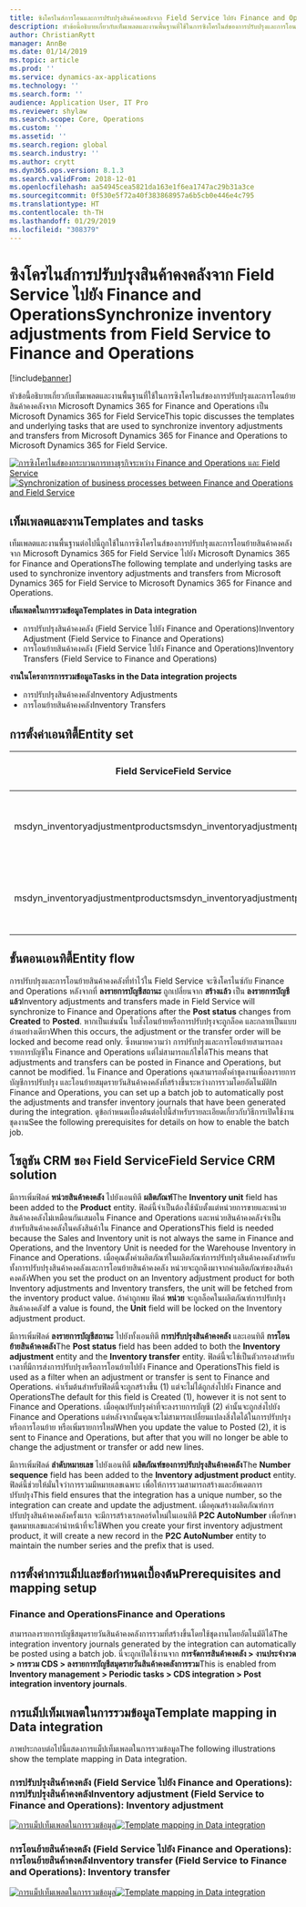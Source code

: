 ```yaml
---
title: ซิงโครไนส์การโอนและการปรับปรุงสินค้าคงคลังจาก Field Service ไปยัง Finance and Operations
description: หัวข้อนี้อธิบายเกี่ยวกับเท็มเพลตและงานพื้นฐานที่ใช้ในการซิงโครไนส์ของการปรับปรุงและการโอนย้ายสินค้าคงคลังจาก Microsoft Dynamics 365 for Finance and Operations เป็น Microsoft Dynamics 365 for Field Service
author: ChristianRytt
manager: AnnBe
ms.date: 01/14/2019
ms.topic: article
ms.prod: ''
ms.service: dynamics-ax-applications
ms.technology: ''
ms.search.form: ''
audience: Application User, IT Pro
ms.reviewer: shylaw
ms.search.scope: Core, Operations
ms.custom: ''
ms.assetid: ''
ms.search.region: global
ms.search.industry: ''
ms.author: crytt
ms.dyn365.ops.version: 8.1.3
ms.search.validFrom: 2018-12-01
ms.openlocfilehash: aa54945cea5821da163e1f6ea1747ac29b31a3ce
ms.sourcegitcommit: 0f530e5f72a40f383868957a6b5cb0e446e4c795
ms.translationtype: HT
ms.contentlocale: th-TH
ms.lasthandoff: 01/29/2019
ms.locfileid: "308379"
---
```

# <a name="synchronize-inventory-adjustments-from-field-service-to-finance-and-operations"></a><span data-ttu-id="6d9c2-103">ซิงโครไนส์การปรับปรุงสินค้าคงคลังจาก Field Service ไปยัง Finance and Operations</span><span class="sxs-lookup"><span data-stu-id="6d9c2-103">Synchronize inventory adjustments from Field Service to Finance and Operations</span></span>

[!include[banner](../includes/banner.md)]

<span data-ttu-id="6d9c2-104">หัวข้อนี้อธิบายเกี่ยวกับเท็มเพลตและงานพื้นฐานที่ใช้ในการซิงโครไนส์ของการปรับปรุงและการโอนย้ายสินค้าคงคลังจาก Microsoft Dynamics 365 for Finance and Operations เป็น Microsoft Dynamics 365 for Field Service</span><span class="sxs-lookup"><span data-stu-id="6d9c2-104">This topic discusses the templates and underlying tasks that are used to synchronize inventory adjustments and transfers from Microsoft Dynamics 365 for Finance and Operations to Microsoft Dynamics 365 for Field Service.</span></span>

<span data-ttu-id="6d9c2-105">[![การซิงโครไนส์ของกระบวนการทางธุรกิจระหว่าง Finance and Operations และ Field Service](./media/FSTransAdjOW.png)](./media/FSTransAdjOW.png)</span><span class="sxs-lookup"><span data-stu-id="6d9c2-105">[![Synchronization of business processes between Finance and Operations and Field Service](./media/FSTransAdjOW.png)](./media/FSTransAdjOW.png)</span></span>

## <a name="templates-and-tasks"></a><span data-ttu-id="6d9c2-106">เท็มเพลตและงาน</span><span class="sxs-lookup"><span data-stu-id="6d9c2-106">Templates and tasks</span></span>
<span data-ttu-id="6d9c2-107">เท็มเพลตและงานพื้นฐานต่อไปนี้ถูกใช้ในการซิงโครไนส์ของการปรับปรุงและการโอนย้ายสินค้าคงคลังจาก Microsoft Dynamics 365 for Field Service ไปยัง Microsoft Dynamics 365 for Finance and Operations</span><span class="sxs-lookup"><span data-stu-id="6d9c2-107">The following template and underlying tasks are used to synchronize inventory adjustments and transfers from Microsoft Dynamics 365 for Field Service to Microsoft Dynamics 365 for Finance and Operations.</span></span>

<span data-ttu-id="6d9c2-108">**เท็มเพลตในการรวมข้อมูล**</span><span class="sxs-lookup"><span data-stu-id="6d9c2-108">**Templates in Data integration**</span></span>
- <span data-ttu-id="6d9c2-109">การปรับปรุงสินค้าคงคลัง (Field Service ไปยัง Finance and Operations)</span><span class="sxs-lookup"><span data-stu-id="6d9c2-109">Inventory Adjustment (Field Service to Finance and Operations)</span></span>
- <span data-ttu-id="6d9c2-110">การโอนย้ายสินค้าคงคลัง (Field Service ไปยัง Finance and Operations)</span><span class="sxs-lookup"><span data-stu-id="6d9c2-110">Inventory Transfers (Field Service to Finance and Operations)</span></span>

<span data-ttu-id="6d9c2-111">**งานในโครงการการรวมข้อมูล**</span><span class="sxs-lookup"><span data-stu-id="6d9c2-111">**Tasks in the Data integration projects**</span></span>
- <span data-ttu-id="6d9c2-112">การปรับปรุงสินค้าคงคลัง</span><span class="sxs-lookup"><span data-stu-id="6d9c2-112">Inventory Adjustments</span></span>
- <span data-ttu-id="6d9c2-113">การโอนย้ายสินค้าคงคลัง</span><span class="sxs-lookup"><span data-stu-id="6d9c2-113">Inventory Transfers</span></span>

## <a name="entity-set"></a><span data-ttu-id="6d9c2-114">การตั้งค่าเอนทิตี้</span><span class="sxs-lookup"><span data-stu-id="6d9c2-114">Entity set</span></span>
| <span data-ttu-id="6d9c2-115">Field Service</span><span class="sxs-lookup"><span data-stu-id="6d9c2-115">Field Service</span></span>                     | <span data-ttu-id="6d9c2-116">Finance and Operations</span><span class="sxs-lookup"><span data-stu-id="6d9c2-116">Finance and Operations</span></span>                             |
|-----------------------------------|----------------------------------------------------|
| <span data-ttu-id="6d9c2-117">msdyn_inventoryadjustmentproducts</span><span class="sxs-lookup"><span data-stu-id="6d9c2-117">msdyn_inventoryadjustmentproducts</span></span> |   <span data-ttu-id="6d9c2-118">ส่วนหัวและรายการสมุดรายวันการปรับปรุงสินค้าคงคลัง CDS</span><span class="sxs-lookup"><span data-stu-id="6d9c2-118">CDS Inventory adjustment journal headers and lines</span></span> |
| <span data-ttu-id="6d9c2-119">msdyn_inventoryadjustmentproducts</span><span class="sxs-lookup"><span data-stu-id="6d9c2-119">msdyn_inventoryadjustmentproducts</span></span> | <span data-ttu-id="6d9c2-120">ส่วนหัวและรายการสมุดรายวันการโอนย้ายสินค้าคงคลัง CDS</span><span class="sxs-lookup"><span data-stu-id="6d9c2-120">CDS inventory transfer journal headers and lines</span></span>   |

## <a name="entity-flow"></a><span data-ttu-id="6d9c2-121">ขั้นตอนเอนทิตี้</span><span class="sxs-lookup"><span data-stu-id="6d9c2-121">Entity flow</span></span>
<span data-ttu-id="6d9c2-122">การปรับปรุงและการโอนย้ายสินค้าคงคลังที่ทำไว้ใน Field Service จะซิงโครไนซ์กับ Finance and Operations หลังจากที่  **ลงรายการบัญชีสถานะ** ถูกเปลี่ยนจาก **สร้างแล้ว** เป็น **ลงรายการบัญชีแล้ว**</span><span class="sxs-lookup"><span data-stu-id="6d9c2-122">Inventory adjustments and transfers made in Field Service will synchronize to Finance and Operations after the **Post status** changes from **Created** to **Posted**.</span></span> <span data-ttu-id="6d9c2-123">หากเป็นเช่นนั้น ใบสั่งโอนย้ายหรือการปรับปรุงจะถูกล็อค และกลายเป็นแบบอ่านอย่างเดียว</span><span class="sxs-lookup"><span data-stu-id="6d9c2-123">When this occurs, the adjustment or the transfer order will be locked and become read only.</span></span> <span data-ttu-id="6d9c2-124">ซึ่งหมายความว่า การปรับปรุงและการโอนย้ายสามารถลงรายการบัญชีใน Finance and Operations แต่ไม่สามารถแก้ไขได้</span><span class="sxs-lookup"><span data-stu-id="6d9c2-124">This means that adjustments and transfers can be posted in Finance and Operations, but cannot be modified.</span></span> <span data-ttu-id="6d9c2-125">ใน Finance and Operations คุณสามารถตั้งค่าชุดงานเพื่อลงรายการบัญชีการปรับปรุง และโอนย้ายสมุดรายวันสินค้าคงคลังที่สร้างขึ้นระหว่างการรวมโดยอัตโนมัติ</span><span class="sxs-lookup"><span data-stu-id="6d9c2-125">In Finance and Operations, you can set up a batch job to automatically post the adjustments and transfer inventory journals that have been generated during the integration.</span></span> <span data-ttu-id="6d9c2-126">ดูข้อกำหนดเบื้องต้นต่อไปนี้สำหรับรายละเอียดเกี่ยวกับวิธีการเปิดใช้งานชุดงาน</span><span class="sxs-lookup"><span data-stu-id="6d9c2-126">See the following prerequisites for details on how to enable the batch job.</span></span>

## <a name="field-service-crm-solution"></a><span data-ttu-id="6d9c2-127">โซลูชัน CRM ของ Field Service</span><span class="sxs-lookup"><span data-stu-id="6d9c2-127">Field Service CRM solution</span></span> 
<span data-ttu-id="6d9c2-128">มีการเพิ่มฟิลด์ **หน่วยสินค้าคงคลัง** ไปยังเอนทิตี **ผลิตภัณฑ์**</span><span class="sxs-lookup"><span data-stu-id="6d9c2-128">The **Inventory unit** field has been added to the **Product** entity.</span></span> <span data-ttu-id="6d9c2-129">ฟิลด์นี้จำเป็นต้องใช้นับตั้งแต่หน่วยการขายและหน่วยสินค้าคงคลังไม่เหมือนกันเสมอใน Finance and Operations และหน่วยสินค้าคงคลังจำเป็นสำหรับสินค้าคงคลังในคลังสินค้าใน Finance and Operations</span><span class="sxs-lookup"><span data-stu-id="6d9c2-129">This field is needed because the Sales and Inventory unit is not always the same in Finance and Operations, and the Inventory Unit is needed for the Warehouse Inventory in Finance and Operations.</span></span>
<span data-ttu-id="6d9c2-130">เมื่อคุณตั้งค่าผลิตภัณฑ์ในผลิตภัณฑ์การปรับปรุงสินค้าคงคลังสำหรับทั้งการปรับปรุงสินค้าคงคลังและการโอนย้ายสินค้าคงคลัง หน่วยจะถูกดึงมาจากค่าผลิตภัณฑ์ของสินค้าคงคลัง</span><span class="sxs-lookup"><span data-stu-id="6d9c2-130">When you set the product on an Inventory adjustment product for both Inventory adjustments and Inventory transfers, the unit will be fetched from the inventory product value.</span></span> <span data-ttu-id="6d9c2-131">ถ้าค่าถูกพบ ฟิลด์ **หน่วย** จะถูกล็อคในผลิตภัณฑ์การปรับปรุงสินค้าคงคลัง</span><span class="sxs-lookup"><span data-stu-id="6d9c2-131">If a value is found, the **Unit** field will be locked on the Inventory adjustment product.</span></span>

<span data-ttu-id="6d9c2-132">มีการเพิ่มฟิลด์ **ลงรายการบัญชีสถานะ** ไปยังทั้งเอนทิตี **การปรับปรุงสินค้าคงคลัง** และเอนทิตี **การโอนย้ายสินค้าคงคลัง**</span><span class="sxs-lookup"><span data-stu-id="6d9c2-132">The **Post status** field has been added to both the **Inventory adjustment** entity and the **Inventory transfer** entity.</span></span> <span data-ttu-id="6d9c2-133">ฟิลด์นี้จะใช้เป็นตัวกรองสำหรับเวลาที่มีการส่งการปรับปรุงหรือการโอนย้ายไปยัง Finance and Operations</span><span class="sxs-lookup"><span data-stu-id="6d9c2-133">This field is used as a filter when an adjustment or transfer is sent to Finance and Operations.</span></span> <span data-ttu-id="6d9c2-134">ค่าเริ่มต้นสำหรับฟิลด์นี้จะถูกสร้างขึ้น (1) แต่จะไม่ได้ถูกส่งไปยัง Finance and Operations</span><span class="sxs-lookup"><span data-stu-id="6d9c2-134">The default for this field is Created (1), however it is not sent to Finance and Operations.</span></span> <span data-ttu-id="6d9c2-135">เมื่อคุณปรับปรุงค่าที่จะลงรายการบัญชี (2) ค่านั้นจะถูกส่งไปยัง Finance and Operations แต่หลังจากนั้นคุณจะไม่สามารถเปลี่ยนแปลงสิ่งใดได้ในการปรับปรุงหรือการโอนย้าย หรือเพิ่มรายการใหม่</span><span class="sxs-lookup"><span data-stu-id="6d9c2-135">When you update the value to Posted (2), it is sent to Finance and Operations, but after that you will no longer be able to change the adjustment or transfer or add new lines.</span></span>

<span data-ttu-id="6d9c2-136">มีการเพิ่มฟิลด์ **ลำดับหมายเลข** ไปยังเอนทิตี **ผลิตภัณฑ์ของการปรับปรุงสินค้าคงคลัง**</span><span class="sxs-lookup"><span data-stu-id="6d9c2-136">The **Number sequence** field has been added to the **Inventory adjustment product** entity.</span></span> <span data-ttu-id="6d9c2-137">ฟิลด์นี้ช่วยให้มั่นใจว่าการรวมมีหมายเลขเฉพาะ เพื่อให้การรวมสามารถสร้างและอัพเดตการปรับปรุง</span><span class="sxs-lookup"><span data-stu-id="6d9c2-137">This field ensures that the integration has a unique number, so the integration can create and update the adjustment.</span></span> <span data-ttu-id="6d9c2-138">เมื่อคุณสร้างผลิตภัณฑ์การปรับปรุงสินค้าคงคลังครั้งแรก จะมีการสร้างเรกคอร์ดใหม่ในเอนทิตี **P2C AutoNumber** เพื่อรักษาชุดหมายเลขและคำนำหน้าที่จะใช้</span><span class="sxs-lookup"><span data-stu-id="6d9c2-138">When you create your first inventory adjustment product, it will create a new record in the **P2C AutoNumber** entity to maintain the number series and the prefix that is used.</span></span>

## <a name="prerequisites-and-mapping-setup"></a><span data-ttu-id="6d9c2-139">การตั้งค่าการแม็ปและข้อกำหนดเบื้องต้น</span><span class="sxs-lookup"><span data-stu-id="6d9c2-139">Prerequisites and mapping setup</span></span>

### <a name="finance-and-operations"></a><span data-ttu-id="6d9c2-140">Finance and Operations</span><span class="sxs-lookup"><span data-stu-id="6d9c2-140">Finance and Operations</span></span>
<span data-ttu-id="6d9c2-141">สามารถลงรายการบัญชีสมุดรายวันสินค้าคงคลังการรวมที่สร้างขึ้นโดยใช้ชุดงานโดยอัตโนมัติได้</span><span class="sxs-lookup"><span data-stu-id="6d9c2-141">The integration inventory journals generated by the integration can automatically be posted using a batch job.</span></span> <span data-ttu-id="6d9c2-142">นี่จะถูกเปิดใช้งานจาก **การจัดการสินค้าคงคลัง > งานประจำงวด > การรวม CDS > ลงรายการบัญชีสมุดรายวันสินค้าคงคลังการรวม**</span><span class="sxs-lookup"><span data-stu-id="6d9c2-142">This is enabled from **Inventory management > Periodic tasks > CDS integration > Post integration inventory journals**.</span></span>

## <a name="template-mapping-in-data-integration"></a><span data-ttu-id="6d9c2-143">การแม็ปเท็มเพลตในการรวมข้อมูล</span><span class="sxs-lookup"><span data-stu-id="6d9c2-143">Template mapping in Data integration</span></span>

<span data-ttu-id="6d9c2-144">ภาพประกอบต่อไปนี้แสดงการแม็ปเท็มเพลตในการรวมข้อมูล</span><span class="sxs-lookup"><span data-stu-id="6d9c2-144">The following illustrations show the template mapping in Data integration.</span></span>

### <a name="inventory-adjustment-field-service-to-finance-and-operations-inventory-adjustment"></a><span data-ttu-id="6d9c2-145">การปรับปรุงสินค้าคงคลัง (Field Service ไปยัง Finance and Operations): การปรับปรุงสินค้าคงคลัง</span><span class="sxs-lookup"><span data-stu-id="6d9c2-145">Inventory adjustment (Field Service to Finance and Operations): Inventory adjustment</span></span>

<span data-ttu-id="6d9c2-146">[![การแม็ปเท็มเพลตในการรวมข้อมูล](./media/FSAdj1.png)](./media/FSAdj1.png)</span><span class="sxs-lookup"><span data-stu-id="6d9c2-146">[![Template mapping in Data integration](./media/FSAdj1.png)](./media/FSAdj1.png)</span></span>


### <a name="inventory-transfer-field-service-to-finance-and-operations-inventory-transfer"></a><span data-ttu-id="6d9c2-147">การโอนย้ายสินค้าคงคลัง (Field Service ไปยัง Finance and Operations): การโอนย้ายสินค้าคงคลัง</span><span class="sxs-lookup"><span data-stu-id="6d9c2-147">Inventory transfer (Field Service to Finance and Operations): Inventory transfer</span></span>

<span data-ttu-id="6d9c2-148">[![การแม็ปเท็มเพลตในการรวมข้อมูล](./media/FSTrans1.png)](./media/FSTrans1.png)</span><span class="sxs-lookup"><span data-stu-id="6d9c2-148">[![Template mapping in Data integration](./media/FSTrans1.png)](./media/FSTrans1.png)</span></span>
